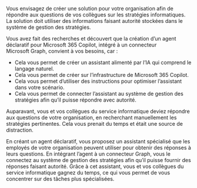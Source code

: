 Vous envisagez de créer une solution pour votre organisation afin de répondre aux questions de vos collègues sur les stratégies informatiques. La solution doit utiliser des informations faisant autorité stockées dans le système de gestion des stratégies.

Vous avez fait des recherches et découvert que la création d’un agent déclaratif pour Microsoft 365 Copilot, intégré à un connecteur Microsoft Graph, convient à vos besoins, car :

- Cela vous permet de créer un assistant alimenté par l’IA qui comprend le langage naturel.
- Cela vous permet de créer sur l’infrastructure de Microsoft 365 Copilot.
- Cela vous permet d’utiliser des instructions pour optimiser l’assistant dans votre scénario.
- Cela vous permet de connecter l’assistant au système de gestion des stratégies afin qu’il puisse répondre avec autorité.

Auparavant, vous et vos collègues du service informatique deviez répondre aux questions de votre organisation, en recherchant manuellement les stratégies pertinentes. Cela vous prenait du temps et était une source de distraction.

En créant un agent déclaratif, vous proposez un assistant spécialisé que les employés de votre organisation peuvent utiliser pour obtenir des réponses à leurs questions. En intégrant l’agent à un connecteur Graph, vous le connectez au système de gestion des stratégies afin qu’il puisse fournir des réponses faisant autorité. Grâce à cet assistant, vous et vos collègues du service informatique gagnez du temps, ce qui vous permet de vous concentrer sur des tâches plus spécialisées.
